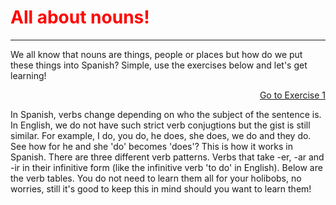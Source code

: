 <h1 style="color:red;"> All about nouns! </h1>
<hr> 
<p> We all know that nouns are things, people or places but how do we put these things into Spanish? Simple, use the exercises below and let's get learning! </p>

<p>
  <a style="float:right;" href="practice.html" class="btn2"> Go to Exercise 1</a>
  </p> 
  <div style="clear:both;"> </div>
  
  
  <p> In Spanish, verbs change depending on who the subject of the sentence is. In English, we do not have such strict verb conjugtions but the gist is still similar. For example, I do, you do, he does, she does, we do and they do. See how for he and she 'do' becomes 'does'? This is how it works in Spanish. There are three different verb patterns. Verbs that take -er, -ar and -ir in their infinitive form (like the infinitive verb 'to do' in English). Below are the verb tables. You do not need to learn them all for your holibobs, no worries, still it's good to keep this in mind should you want to learn them!
  
  
  
  


